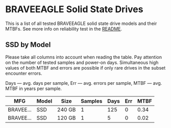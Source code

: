 BRAVEEAGLE Solid State Drives
=============================

This is a list of all tested BRAVEEAGLE solid state drive models and their MTBFs. See
more info on reliability test in the [README](https://github.com/linuxhw/SMART).

SSD by Model
------------

Please take all columns into account when reading the table. Pay attention on the
number of tested samples and power-on days. Simultaneous high values of both MTBF
and errors are possible if only rare drives in the subset encounter errors.

Days — avg. days per sample,
Err  — avg. errors per sample,
MTBF — avg. MTBF in years per sample.

| MFG       | Model              | Size   | Samples | Days  | Err   | MTBF   |
|-----------|--------------------|--------|---------|-------|-------|--------|
| BRAVEE... | SSD                | 240 GB | 1       | 125   | 0     | 0.34   |
| BRAVEE... | SSD                | 120 GB | 1       | 5     | 0     | 0.02   |
